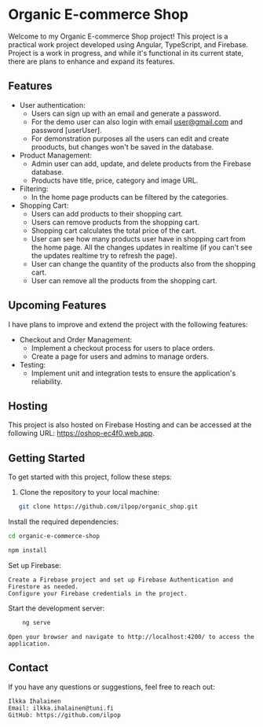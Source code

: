 # Organic E-commerce Shop

Welcome to my Organic E-commerce Shop project! This project is a practical work project developed using Angular, TypeScript, and Firebase. Project is a work in progress, and while it's functional in its current state, there are plans to enhance and expand its features.

## Features

- User authentication:
  - Users can sign up with an email and generate a password.
  - For the demo user can also login with email user@gmail.com and password [userUser].
  - For demonstration purposes all the users can edit and create prooducts, but changes won't be saved in the database.
- Product Management:
  - Admin user can add, update, and delete products from the Firebase database.
  - Products have title, price, category and image URL.
- Filtering:
  - In the home page products can be filtered by the categories.  
- Shopping Cart:
  - Users can add products to their shopping cart.
  - Users can remove products from the shopping cart.
  - Shopping cart calculates the total price of the cart.
  - User can see how many products user have in shopping cart from the home page. All the changes updates in realtime (if you can't see the updates realtime try to refresh the page).
  - User can change the quantity of the products also from the shopping cart.
  - User can remove all the products from the shopping cart.


## Upcoming Features

I have plans to improve and extend the project with the following features:

- Checkout and Order Management:
  - Implement a checkout process for users to place orders.
  - Create a page for users and admins to manage orders.
- Testing:
  - Implement unit and integration tests to ensure the application's reliability.
 

## Hosting

This project is also hosted on Firebase Hosting and can be accessed at the following URL: https://oshop-ec4f0.web.app.


## Getting Started

To get started with this project, follow these steps:

1. Clone the repository to your local machine:

```bash
   git clone https://github.com/ilpop/organic_shop.git
```

Install the required dependencies:

```bash
cd organic-e-commerce-shop
```
```bash
npm install
```

Set up Firebase:

    Create a Firebase project and set up Firebase Authentication and Firestore as needed.
    Configure your Firebase credentials in the project.

Start the development server:

```bash
    ng serve
```

    Open your browser and navigate to http://localhost:4200/ to access the application.


## Contact

If you have any questions or suggestions, feel free to reach out:

    Ilkka Ihalainen
    Email: ilkka.ihalainen@tuni.fi
    GitHub: https://github.com/ilpop
